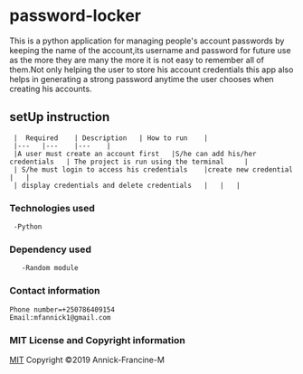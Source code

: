 # password-locker
  This is a python application for managing people's account passwords by keeping the name of the account,its username and password for future use as the more they are many the more it is not easy to remember all of them.Not only helping the user to store his account credentials this app also helps in generating a strong password anytime the user chooses when creating his accounts.

  ## setUp instruction

     |  Required 	| Description 	| How to run 	|  
     |---	|---	|---	|
     |A user must create an account first  	|S/he can add his/her credentials  	| The project is run using the terminal 	| 
     | S/he must login to access his credentials 	|create new credential  	|  	|
     | display credentials and delete credentials 	|  	|  	|                    

   ### Technologies used

     -Python

   ### Dependency used
       -Random module

   ### Contact information
    
    Phone number=+250786409154
    Email:mfannick1@gmail.com

   ### MIT License and Copyright information
   
  [MIT](https://choosealicense.com/licenses/mit/)
  Copyright &copy;2019 Annick-Francine-M